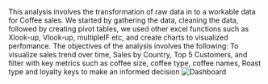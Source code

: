 This analysis involves the transformation of raw data in to a workable data for Coffee sales. 
We started by gathering the data, cleaning the data, followed by creating pivot tables, we used other excel functions such as Xlook-up, Vlook-up, multipleIF etc, and create charts to visualized perfomance.
The objectives of the analysis involves the following:
  To visualize sales trend over time,  Sales by Country,  Top 5 Customers,  and filter with key metrics such as coffee size, coffee type, coffee names, Roast type and loyalty keys to make an informed decision
 ![Dashboard](https://github.com/user-attachments/assets/78e370de-642e-4f8d-ac3a-e90da0f36f7f)
